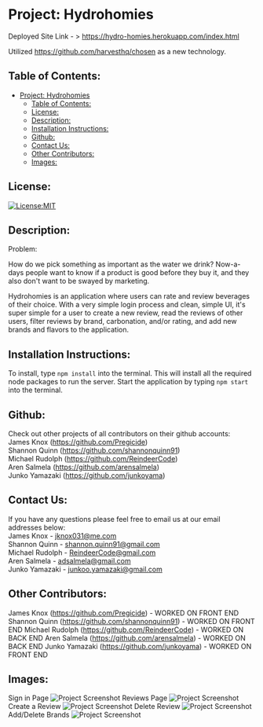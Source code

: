 # Project: Hydrohomies

Deployed Site Link - > https://hydro-homies.herokuapp.com/index.html

Utilized https://github.com/harvesthq/chosen as a new technology.


## Table of Contents:

- [Project: Hydrohomies](#project-hydrohomies)
  - [Table of Contents:](#table-of-contents)
  - [License:](#license)
  - [Description:](#description)
  - [Installation Instructions:](#installation-instructions)
  - [Github:](#github)
  - [Contact Us:](#contact-us)
  - [Other Contributors:](#other-contributors)
  - [Images:](#images)

## License:

[![License:MIT](https://img.shields.io/badge/License-MIT-yellow.svg)](https://opensource.org/licenses/MIT)

## Description:

Problem: 

How do we pick something as important as the water we drink? Now-a-days people want to know if a product is good before they buy it, and they also don't want to be swayed by marketing. 

Hydrohomies is an application where users can rate and review beverages of their choice. With a very simple login process and clean, simple UI, it's super simple for a user to create a new review, read the reviews of other users, filter reviews by brand, carbonation, and/or rating, and add new brands and flavors to the application.

## Installation Instructions:

To install, type `npm install` into the terminal. This will install all the required node packages to run the server. Start the application by typing `npm start` into the terminal. 

## Github:

Check out other projects of all contributors on their github accounts:  
James Knox (https://github.com/Pregicide)  
Shannon Quinn (https://github.com/shannonquinn91)  
Michael Rudolph (https://github.com/ReindeerCode)  
Aren Salmela (https://github.com/arensalmela)  
Junko Yamazaki (https://github.com/junkoyama)

## Contact Us:

If you have any questions please feel free to email us at our email addresses below:  
James Knox - jknox031@me.com  
Shannon Quinn - shannon.quinn91@gmail.com  
Michael Rudolph - ReindeerCode@gmail.com  
Aren Salmela - adsalmela@gmail.com  
Junko Yamazaki - junkoo.yamazaki@gmail.com

## Other Contributors:

James Knox (https://github.com/Pregicide) - WORKED ON FRONT END
Shannon Quinn (https://github.com/shannonquinn91) - WORKED ON FRONT END
Michael Rudolph (https://github.com/ReindeerCode) - WORKED ON BACK END
Aren Salmela (https://github.com/arensalmela)  - WORKED ON BACK END
Junko Yamazaki (https://github.com/junkoyama) - WORKED ON FRONT END

## Images:

Sign in Page
![Project Screenshot](./public/assets/sign_in.png)
Reviews Page
![Project Screenshot](./public/assets/reviews.png)
Create a Review
![Project Screenshot](./public/assets/create_review.png)
Delete Review
![Project Screenshot](./public/assets/delete_review.png)
Add/Delete Brands
![Project Screenshot](./public/assets/edit.png)
